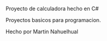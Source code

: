 Proyecto de calculadora hecho en C#

Proyectos basicos para programacion.

Hecho por Martin Nahuelhual
